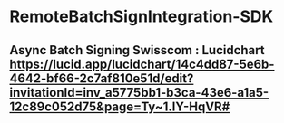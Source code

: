 # RemoteBatchSignIntegration-SDK

## Async Batch Signing Swisscom : Lucidchart https://lucid.app/lucidchart/14c4dd87-5e6b-4642-bf66-2c7af810e51d/edit?invitationId=inv_a5775bb1-b3ca-43e6-a1a5-12c89c052d75&page=Ty~1.lY-HqVR#
